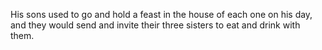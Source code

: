 His sons used to go and hold a feast in the house of each one on his day, and they would send and invite their three sisters to eat and drink with them.
